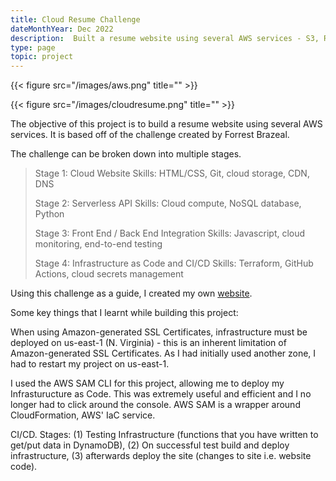 ```yaml
---
title: Cloud Resume Challenge
dateMonthYear: Dec 2022
description:  Built a resume website using several AWS services - S3, Route53, CloudFront, SAM, DynamoDB, Lambda, API Gateway.
type: page
topic: project
---
```


{{< figure src="/images/aws.png" title="" >}}

{{< figure src="/images/cloudresume.png" title="" >}}

The objective of this project is to build a resume website using several AWS services. It is based off of the challenge created by Forrest Brazeal.

The challenge can be broken down into multiple stages.

> Stage 1: Cloud Website
> Skills: HTML/CSS, Git, cloud storage, CDN, DNS
> 
> Stage 2: Serverless API
> Skills: Cloud compute, NoSQL database, Python
> 
> Stage 3: Front End / Back End Integration
> Skills: Javascript, cloud monitoring, end-to-end testing
> 
> Stage 4: Infrastructure as Code and CI/CD
> Skills: Terraform, GitHub Actions, cloud secrets management  

Using this challenge as a guide, I created my own [website](http://clemenkok.com).  

Some key things that I learnt while building this project:

When using Amazon-generated SSL Certificates, infrastructure must be deployed on us-east-1 (N. Virginia) - this is an inherent limitation of Amazon-generated SSL Certificates. As I had initially used another zone, I had to restart my project on us-east-1.

I used the AWS SAM CLI for this project, allowing me to deploy my Infrasturucture as Code. This was extremely useful and efficient and I no longer had to click around the console. AWS SAM is a wrapper around CloudFormation, AWS' IaC service.

CI/CD. Stages: (1) Testing Infrastructure (functions that you have written to get/put data in DynamoDB), (2) On successful test build and deploy infrastructure, (3) afterwards deploy the site (changes to site i.e. website code).
